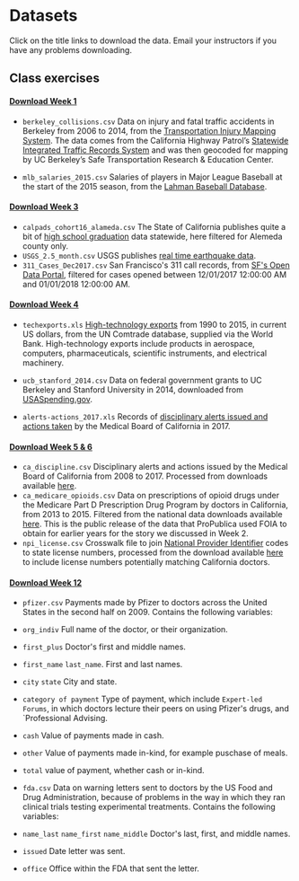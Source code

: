# Datasets

Click on the title links to download the data. Email your instructors if you have any problems downloading.

## Class exercises

#### [Download Week 1](./data/week1.zip)

- `berkeley_collisions.csv` Data on injury and fatal traffic accidents in Berkeley from 2006 to 2014, from the [Transportation Injury Mapping System](http://tims.berkeley.edu/). The data comes from the California Highway Patrol’s [Statewide Integrated Traffic Records System](http://iswitrs.chp.ca.gov/Reports/jsp/userLogin.jsp) and was then geocoded for mapping by UC Berkeley’s Safe Transportation Research & Education Center.

- `mlb_salaries_2015.csv` Salaries of players in Major League Baseball at the start of the 2015 season, from the [Lahman Baseball Database](http://www.seanlahman.com/baseball-archive/statistics/).

#### [Download Week 3](./data/week3.zip)

- `calpads_cohort16_alameda.csv` The State of California publishes quite a bit of [high school graduation](https://www.cde.ca.gov/ds/sd/sd/filescohort.asp) data statewide, here filtered for Alemeda county only.
- `USGS_2.5_month.csv` USGS publishes [real time earthquake data](https://earthquake.usgs.gov/earthquakes/feed/v1.0/csv.php).
- `311_Cases_Dec2017.csv` San Francisco's 311 call records, from [SF's Open Data Portal](https://data.sfgov.org/City-Infrastructure/311-Cases/vw6y-z8j6), filtered for cases opened between 12/01/2017 12:00:00 AM and 01/01/2018 12:00:00 AM.

#### [Download Week 4](./data/week4.zip)

- `techexports.xls` [High-technology exports](http://data.worldbank.org/indicator/TX.VAL.TECH.CD) from 1990 to 2015, in current US dollars, from the UN Comtrade database, supplied via the World Bank. High-technology exports include products in aerospace, computers, pharmaceuticals, scientific instruments, and electrical machinery.

- `ucb_stanford_2014.csv` Data on federal government grants to UC Berkeley and Stanford University in 2014, downloaded from [USASpending.gov](https://www.usaspending.gov/Pages/Default.aspx).

- `alerts-actions_2017.xls` Records of [disciplinary alerts issued and actions taken](http://www.mbc.ca.gov/Publications/Disciplinary_Actions/) by the Medical Board of California in 2017.

#### [Download Week 5 & 6](./data/week5.zip)

- `ca_discipline.csv` Disciplinary alerts and actions issued by the Medical Board of California from 2008 to 2017. Processed from downloads available [here](http://www.mbc.ca.gov/Publications/Disciplinary_Actions/).
- `ca_medicare_opioids.csv` Data on prescriptions of opioid drugs under the Medicare Part D Prescription Drug Program by doctors in California, from 2013 to 2015. Filtered from the national data downloads available [here](https://www.cms.gov/Research-Statistics-Data-and-Systems/Statistics-Trends-and-Reports/Medicare-Provider-Charge-Data/Part-D-Prescriber.html). This is the public release of the data that ProPublica used FOIA to obtain for earlier years for the story we discussed in Week 2. 
- `npi_license.csv` Crosswalk file to join [National Provider Identifier](https://npiregistry.cms.hhs.gov/) codes to state license numbers, processed from the download available [here](http://www.nber.org/data/npi-state-license-crosswalk.html) to include license numbers potentially matching California doctors.

#### [Download Week 12](./data/week12.zip)

- `pfizer.csv` Payments made by Pfizer to doctors across the United States in the second half on 2009. Contains the following variables:
 - `org_indiv` Full name of the doctor, or their organization.
 - `first_plus` Doctor's first and middle names.
 - `first_name` `last_name`. First and last names.
 - `city` `state` City and state.
 - `category of payment` Type of payment, which include `Expert-led Forums`, in which doctors lecture their peers on using Pfizer's drugs, and `Professional Advising.
 - `cash` Value of payments made in cash.
 - `other` Value of payments made in-kind, for example puschase of meals.
 - `total` value of payment, whether cash or in-kind.

- `fda.csv` Data on warning letters sent to doctors by the US Food and Drug Administration, because of problems in the way in which they ran clinical trials testing experimental treatments. Contains the following variables:
 - `name_last` `name_first` `name_middle` Doctor's last, first, and middle names.
 - `issued` Date letter was sent.
 - `office` Office within the FDA that sent the letter.

